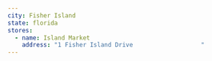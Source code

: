 ```yaml
---
city: Fisher Island
state: florida
stores:
  - name: Island Market
    address: "1 Fisher Island Drive                   "
---
```

